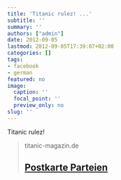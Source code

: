 ```yaml
---
title: 'Titanic rulez! ...'
subtitle: ''
summary: ''
authors: ["admin"]
date: 2012-09-05
lastmod: 2012-09-05T17:39:07+02:00
categories: []
tags:
- facebook
- german
featured: no
image:
  caption: ''
  focal_point: ''
  preview_only: no
slug: ''
---
```

Titanic rulez!
> titanic-magazin.de
> ## [Postkarte Parteien](http://www.titanic-magazin.de/uploads/pics/Postkarte-Parteien.jpg)
>


